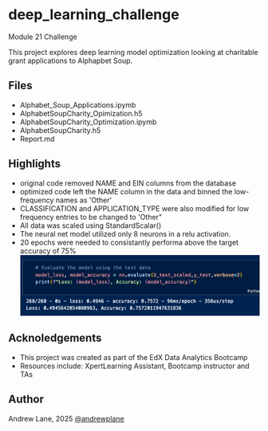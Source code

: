 # deep_learning_challenge
Module 21 Challenge

This project explores deep learning model optimization looking at charitable grant applications to Alphapbet Soup.

## Files
- Alphabet_Soup_Applications.ipymb
- AlphabetSoupCharity_Opimization.h5
- AlphabetSoupCharity_Optimization.ipymb
- AlphabetSoupCharity.h5
- Report.md

## Highlights
- original code removed NAME and EIN columns from the database
- optimized code left the NAME column in the data and binned the low-frequency names as 'Other'
- CLASSIFICATION and APPLICATION_TYPE were also modified for low frequency entries to be changed to 'Other"
- All data was scaled using StandardScalar()
- The neural net model utilized only 8 neurons in a relu activation.
- 20 epochs were needed to consistantly performa above the target accuracy of 75%
![alt text](images/image1.png)

## Acknoledgements
- This project was created as part of the EdX Data Analytics Bootcamp
- Resources include: XpertLearning Assistant, Bootcamp instructor and TAs

## Author
Andrew Lane, 2025 
[@andrewplane](https://github.com/andrewplane)